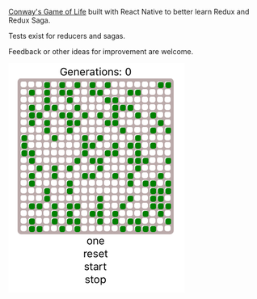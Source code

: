 [Conway's Game of Life](https://en.wikipedia.org/wiki/Conway%27s_Game_of_Life_) built with React Native to better learn Redux and Redux Saga.

Tests exist for reducers and sagas.

Feedback or other ideas for improvement are welcome.

![screen shot](/screenshot.png)
